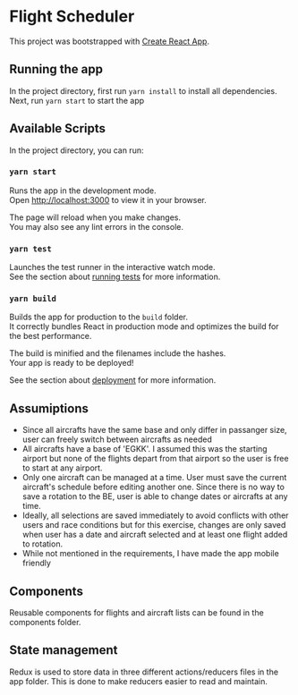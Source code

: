 # Flight Scheduler

This project was bootstrapped with [Create React App](https://github.com/facebook/create-react-app).

## Running the app

In the project directory, first run `yarn install` to install all dependencies.
Next, run `yarn start` to start the app

## Available Scripts

In the project directory, you can run:

### `yarn start`

Runs the app in the development mode.\
Open [http://localhost:3000](http://localhost:3000) to view it in your browser.

The page will reload when you make changes.\
You may also see any lint errors in the console.

### `yarn test`

Launches the test runner in the interactive watch mode.\
See the section about [running tests](https://facebook.github.io/create-react-app/docs/running-tests) for more information.

### `yarn build`

Builds the app for production to the `build` folder.\
It correctly bundles React in production mode and optimizes the build for the best performance.

The build is minified and the filenames include the hashes.\
Your app is ready to be deployed!

See the section about [deployment](https://facebook.github.io/create-react-app/docs/deployment) for more information.

## Assumiptions

- Since all aircrafts have the same base and only differ in passanger size, user can freely switch between aircrafts as needed
- All aircrafts have a base of 'EGKK'. I assumed this was the starting airport but none of the flights depart from that airport so the user is free to start at any airport.
- Only one aircraft can be managed at a time. User must save the current aircraft's schedule before editing another one. Since there is no way to save a rotation to the BE, user is able to change dates or aircrafts at any time.
- Ideally, all selections are saved immediately to avoid conflicts with other users and race conditions but for this exercise, changes are only saved when user has a date and aircraft selected and at least one flight added to rotation.
- While not mentioned in the requirements, I have made the app mobile friendly

## Components

Reusable components for flights and aircraft lists can be found in the components folder.

## State management

Redux is used to store data in three different actions/reducers files in the app folder. This is done to make reducers easier to read and maintain.
